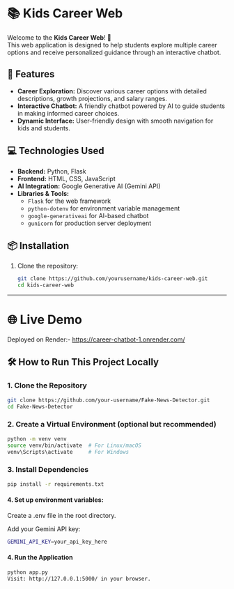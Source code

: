 # 📚 Kids Career Web

Welcome to the **Kids Career Web**! 🌟  
This web application is designed to help students explore multiple career options and receive personalized guidance through an interactive chatbot.  

## 🚀 Features
- **Career Exploration:** Discover various career options with detailed descriptions, growth projections, and salary ranges.  
- **Interactive Chatbot:** A friendly chatbot powered by AI to guide students in making informed career choices.  
- **Dynamic Interface:** User-friendly design with smooth navigation for kids and students.  

## 💻 Technologies Used
- **Backend:** Python, Flask  
- **Frontend:** HTML, CSS, JavaScript  
- **AI Integration:** Google Generative AI (Gemini API)  
- **Libraries & Tools:**  
  - `Flask` for the web framework  
  - `python-dotenv` for environment variable management  
  - `google-generativeai` for AI-based chatbot  
  - `gunicorn` for production server deployment  

## 📦 Installation

1. Clone the repository:
   ```bash
   git clone https://github.com/yourusername/kids-career-web.git
   cd kids-career-web


---
# 🌐 Live Demo
Deployed on Render:- https://career-chatbot-1.onrender.com/

## 🛠️ How to Run This Project Locally

### 1. Clone the Repository
```bash
git clone https://github.com/your-username/Fake-News-Detector.git
cd Fake-News-Detector
```


### 2. Create a Virtual Environment (optional but recommended)
```bash
python -m venv venv
source venv/bin/activate  # For Linux/macOS
venv\Scripts\activate     # For Windows
```
### 3. Install Dependencies
```bash
pip install -r requirements.txt
```

#### 4. Set up environment variables:

Create a .env file in the root directory.

Add your Gemini API key:
```bash
GEMINI_API_KEY=your_api_key_here
```

#### 4. Run the Application
```bash
python app.py
Visit: http://127.0.0.1:5000/ in your browser.
```
